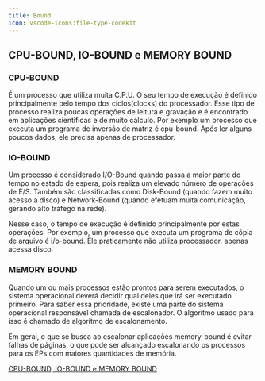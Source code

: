 ```yaml
---
title: Bound
icon: vscode-icons:file-type-codekit
---
```


## CPU-BOUND, IO-BOUND e MEMORY BOUND

### CPU-BOUND

É um processo que utiliza muita C.P.U. O seu tempo de execução é definido principalmente pelo tempo dos ciclos(clocks) do processador. Esse tipo de processo realiza poucas operações de leitura e gravação e é encontrado em aplicações cientificas e de muito cálculo. Por exemplo um processo que executa um programa de inversão de matriz é cpu-bound. Após ler alguns poucos dados, ele precisa apenas de processador. 

### IO-BOUND

Um processo é considerado I/O-Bound quando passa a maior parte do tempo no estado de espera, pois realiza um elevado número de operações de E/S. Também são classificadas como Disk-Bound (quando fazem muito acesso a disco) e Network-Bound (quando efetuam muita comunicação, gerando alto tráfego na rede).

Nesse caso, o tempo de execução é definido principalmente por estas operações. Por exemplo, um processo que executa um programa de cópia de arquivo é i/o-bound. Ele praticamente não utiliza processador, apenas acessa disco.

### MEMORY BOUND

Quando um ou mais processos estão prontos para serem executados, o sistema operacional deverá decidir qual deles que irá ser executado primeiro. Para saber essa prioridade, existe uma parte do sistema operacional responsável chamada de escalonador. O algoritmo usado para isso é chamado de algoritmo de escalonamento.

Em geral, o que se busca ao escalonar aplicações memory-bound é evitar falhas de páginas, o que pode ser alcançado escalonando os processos para os EPs com maiores quantidades de memória.


[CPU-BOUND, IO-BOUND e MEMORY BOUND](https://bdfatec.blogspot.com/2017/06/cpu-bound-io-bound-e-memory-bound.html)